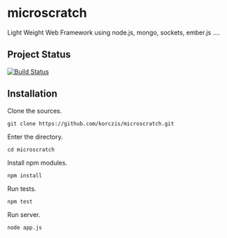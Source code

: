 # microscratch

Light Weight Web Framework using node.js, mongo, sockets, ember.js ....

## Project Status

[![Build Status](https://travis-ci.org/korczis/microscratch.png?branch=master)](https://travis-ci.org/korczis/microscratch)


## Installation

Clone the sources.

```
git clone https://github.com/korczis/microscratch.git
```

Enter the directory.

```
cd microscratch
```

Install npm modules.

```
npm install
```

Run tests.

```
npm test
```

Run server.

```
node app.js
```
